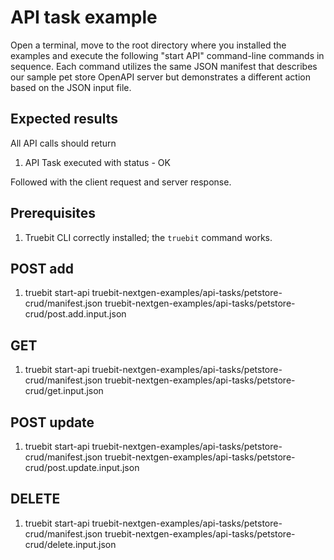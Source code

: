# API task example

Open a terminal, move to the root directory where you installed the examples and execute the following "start API" command-line commands in sequence. Each command utilizes the same JSON manifest that describes our sample pet store OpenAPI server but demonstrates a different action based on the JSON input file.

## Expected results

All API calls should return

1. API Task executed with status - OK

Followed with the client request and server response.

## Prerequisites

1. Truebit CLI correctly installed; the `truebit` command works.

## POST add

1. truebit start-api truebit-nextgen-examples/api-tasks/petstore-crud/manifest.json truebit-nextgen-examples/api-tasks/petstore-crud/post.add.input.json

## GET

1. truebit start-api truebit-nextgen-examples/api-tasks/petstore-crud/manifest.json truebit-nextgen-examples/api-tasks/petstore-crud/get.input.json

## POST update

1. truebit start-api truebit-nextgen-examples/api-tasks/petstore-crud/manifest.json truebit-nextgen-examples/api-tasks/petstore-crud/post.update.input.json

## DELETE

1. truebit start-api truebit-nextgen-examples/api-tasks/petstore-crud/manifest.json truebit-nextgen-examples/api-tasks/petstore-crud/delete.input.json

